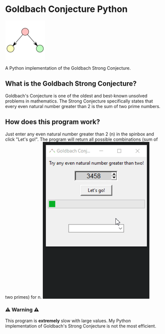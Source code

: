 # Goldbach Conjecture Python
![image](program-icon.png "Icon")

A Python implementation of the Goldbach Strong Conjecture.

## What is the Goldbach Strong Conjecture?
Goldbach's Conjecture is one of the oldest and best-known unsolved problems in mathematics. The Strong Conjecture specifically states that every even natural number greater than 2 is the sum of two prime numbers.

## How does this program work?
Just enter any even natural number greater than 2 (n) in the spinbox and click "Let's go!". The program will return all possible combinations (sum of two primes) for n.
![image](demo.gif "Demo")

### ⚠️ Warning ⚠️ ###
This program is **extremely** slow with large values. My Python implementation of Goldbach's Strong Conjecture is not the most efficient.